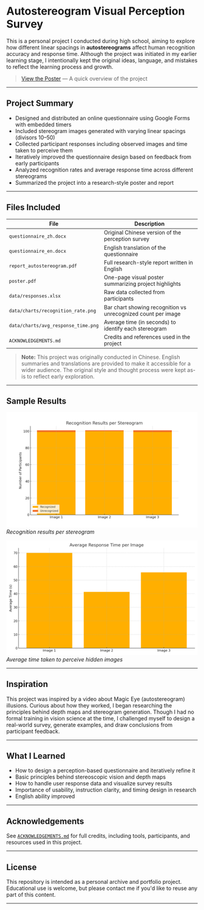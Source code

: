 # Autostereogram Visual Perception Survey

This is a personal project I conducted during high school, aiming to explore how different linear spacings in **autostereograms** affect human recognition accuracy and response time. Although the project was initiated in my earlier learning stage, I intentionally kept the original ideas, language, and mistakes to reflect the learning process and growth.

> [View the Poster](./poster.pdf) — A quick overview of the project

---

## Project Summary

- Designed and distributed an online questionnaire using Google Forms with embedded timers
- Included stereogram images generated with varying linear spacings (divisors 10–50)
- Collected participant responses including observed images and time taken to perceive them
- Iteratively improved the questionnaire design based on feedback from early participants
- Analyzed recognition rates and average response time across different stereograms
- Summarized the project into a research-style poster and report

---

## Files Included

| File | Description |
|------|-------------|
| `questionnaire_zh.docx` | Original Chinese version of the perception survey |
| `questionnaire_en.docx` | English translation of the questionnaire |
| `report_autostereogram.pdf` | Full research-style report written in English |
| `poster.pdf` | One-page visual poster summarizing project highlights |
| `data/responses.xlsx` | Raw data collected from participants |
| `data/charts/recognition_rate.png` | Bar chart showing recognition vs unrecognized count per image |
| `data/charts/avg_response_time.png` | Average time (in seconds) to identify each stereogram |
| `ACKNOWLEDGEMENTS.md` | Credits and references used in the project |

> **Note:** This project was originally conducted in Chinese. English summaries and translations are provided to make it accessible for a wider audience. The original style and thought process were kept as-is to reflect early exploration.

---

## Sample Results

![](./data/charts/recognition_rate.png)  
*Recognition results per stereogram*

![](./data/charts/avg_response_time.png)  
*Average time taken to perceive hidden images*

---

## Inspiration

This project was inspired by a video about Magic Eye (autostereogram) illusions. Curious about how they worked, I began researching the principles behind depth maps and stereogram generation. Though I had no formal training in vision science at the time, I challenged myself to design a real-world survey, generate examples, and draw conclusions from participant feedback.

---

## What I Learned

- How to design a perception-based questionnaire and iteratively refine it
- Basic principles behind stereoscopic vision and depth maps
- How to handle user response data and visualize survey results
- Importance of usability, instruction clarity, and timing design in research
- English ability improved

---

## Acknowledgements

See [`ACKNOWLEDGEMENTS.md`](./ACKNOWLEDGEMENTS.md) for full credits, including tools, participants, and resources used in this project.

---

## License

This repository is intended as a personal archive and portfolio project. Educational use is welcome, but please contact me if you'd like to reuse any part of this content.

---
